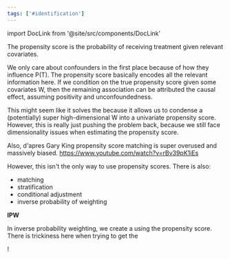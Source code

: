 ```yaml
---
tags: ['#identification']
---
```


import DocLink from '@site/src/components/DocLink'

 

The propensity score is the probability of receiving treatment given relevant covariates.

We only care about confounders in the first place because of how they influence P(T). The propensity score basically encodes all the relevant information here. If we condition on the true propensity score given some covariates W, then the remaining association can be attributed the causal effect, assuming positivity and unconfoundedness.

This might seem like it solves the <DocLink to="positivity vs unconfoundedness tradeoff"/> because it allows us to condense a (potentially) super high-dimensional W into a univariate propensity score. However, this is really just pushing the problem back, because we still face dimensionality issues when estimating the propensity score.

Also, d'apres Gary King propensity score matching is super overused and massively biased.
https://www.youtube.com/watch?v=rBv39pK1iEs

However, this isn't the only way to use propensity scores. There is also:
- matching
- stratification
- conditional adjustment
- inverse probability of weighting

**IPW**

In inverse probability weighting, we create a <DocLink to="pseudodataset"/> using the propensity score. There is trickiness here when trying to get the <DocLink to="CATE"/>

!<DocLink to="Pasted image 20211016230812.png"/>
